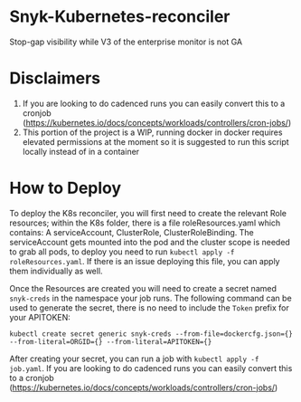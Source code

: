 # Snyk-Kubernetes-reconciler
Stop-gap visibility while V3 of the enterprise monitor is not GA

# Disclaimers 

1.  If you are looking to do cadenced runs you can easily convert this to a cronjob (https://kubernetes.io/docs/concepts/workloads/controllers/cron-jobs/)
2.  This portion of the project is a WIP, running docker in docker requires elevated permissions at the moment so it is suggested to run this script locally instead of in a container

# How to Deploy

To deploy the K8s reconciler, you will first need to create the relevant Role resources; within the K8s folder, there is a file roleResources.yaml which contains: A serviceAccount, ClusterRole, ClusterRoleBinding. The serviceAccount gets mounted into the pod and the cluster scope is needed to grab all pods, to deploy you need to run `kubectl apply -f roleResources.yaml`. If there is an issue deploying this file, you can apply them individually as well.

Once the Resources are created you will need to create a secret named `snyk-creds` in the namespace your job runs. The following command can be used to generate the secret, there is no need to include the `Token` prefix for your APITOKEN:
```
kubectl create secret generic snyk-creds --from-file=dockercfg.json={} --from-literal=ORGID={} --from-literal=APITOKEN={}

```
After creating your secret, you can run a job with `kubectl apply -f job.yaml`. If you are looking to do cadenced runs you can easily convert this to a cronjob (https://kubernetes.io/docs/concepts/workloads/controllers/cron-jobs/)
